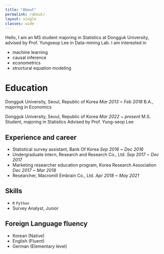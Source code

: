 ```yaml
---
title: "About"
permalink: /about/
layout: single
classes: wide
---
```


Hello, I am an MS student majoring in Statistics at Dongguk University,  
advised by Prof. Yungseop Lee in Data-mining Lab. I am interested in
- machine learning
- causal inference
- econometrics
- structural equation modeling


# Education
Dongguk University, Seoul, Republic of Korea *Mar 2013 ~ Feb 2018*
B.A., majoring in Economics

Dongguk University, Seoul, Republic of Korea *Mar 2022 ~ present*
M.S. Student, majoring in Statistics
Advised by Prof. Yung-seop Lee


## Experience and career 
- Statistical survey assistant, Bank Of Korea *Sep 2016 ~ Dec 2016*
- Undergraduate intern, Research and Research Co., Ltd. *Sep 2017 ~ Dec 2017*
- Marketing researcher education program, Korea Research Association *Dec 2017 ~ Mar 2018*
- Researcher, Macromill Embrain Co., Ltd. *Apr 2018 ~ May 2021*


## Skills
- <code>R</code> <code>Python</code>
- Survey Analyst, Junior


## Foreign Language fluency
- Korean (Native)
- English (Fluent)
- German (Elementary level)

<!--
hello 위에 사진 추가
기타 내용들 계속 추가
## Teaching
## 
-->

